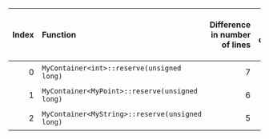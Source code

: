 |   Index | Function                                        |   Difference in number of lines |   Function size difference in bytes | Disassembly                                                            |   Number of lines in `assume` build |   Number of bytes in `assume` build |   Number of lines in `none` build |   Number of bytes in `none` build |
|--------:|:------------------------------------------------|--------------------------------:|------------------------------------:|:-----------------------------------------------------------------------|------------------------------------:|------------------------------------:|----------------------------------:|----------------------------------:|
|       0 | `MyContainer<int>::reserve(unsigned long)`      |                               7 |                                  32 | [Assumed](0.assume.s.txt), [Ignored](0.none.s.txt), [Diff](0.diff.txt) |                                 384 |                             4267184 |                               352 |                           4267136 |
|       1 | `MyContainer<MyPoint>::reserve(unsigned long)`  |                               6 |                                  16 | [Assumed](1.assume.s.txt), [Ignored](1.none.s.txt), [Diff](1.diff.txt) |                                 384 |                             4266800 |                               368 |                           4266768 |
|       2 | `MyContainer<MyString>::reserve(unsigned long)` |                               5 |                                  32 | [Assumed](2.assume.s.txt), [Ignored](2.none.s.txt), [Diff](2.diff.txt) |                                 432 |                             4266368 |                               400 |                           4266368 |